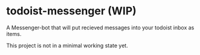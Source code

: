 # todoist-messenger (WIP)

A Messenger-bot that will put recieved messages into your todoist inbox as items.

This project is not in a minimal working state yet.

